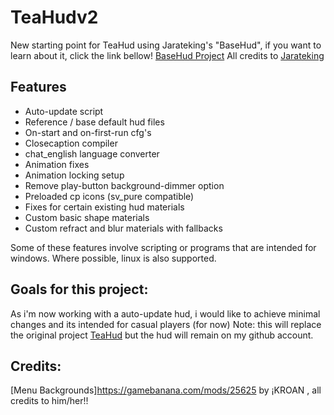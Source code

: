# TeaHudv2

New starting point for TeaHud using Jarateking's "BaseHud", if you want to learn about it, click the link bellow!
[BaseHud Project](https://github.com/JarateKing/BaseHud)
All credits to [Jarateking](https://github.com/JarateKing)

## Features

* Auto-update script
* Reference / base default hud files
* On-start and on-first-run cfg's
* Closecaption compiler
* chat_english language converter
* Animation fixes
* Animation locking setup
* Remove play-button background-dimmer option
* Preloaded cp icons (sv_pure compatible)
* Fixes for certain existing hud materials
* Custom basic shape materials
* Custom refract and blur materials with fallbacks

Some of these features involve scripting or programs that are intended for windows. Where possible, linux is also supported.

## Goals for this project:
As i'm now working with a auto-update hud, i would like to achieve minimal changes and its intended for casual players (for now)
Note: this will replace the original project [TeaHud](https://github.com/DrinkinTea22/TeaHud) but the hud will remain on 
my github account.

## Credits:
[Menu Backgrounds]https://gamebanana.com/mods/25625
by ¡KROAN , all credits to him/her!!

